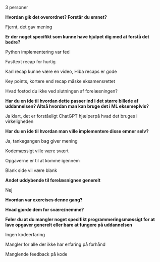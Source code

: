 3 personer

**Hvordan gik det overordnet? Forstår du emnet?**

Fjernt, det gav mening

**Er der noget specifikt som kunne have hjulpet dig med at forstå det bedre?**

Python implementering var fed

Fasttext recap for hurtig

Karl recap kunne være en video, Hiba recaps er gode

Key points, kortere end recap måske eksamensrettet

Hvad fostod du ikke ved slutningen af forelæsningen?

**Har du en ide til hvordan dette passer ind i det større billede af uddannelsen? Altså hvordan man kan bruge det i ML eksemeplvis?**

Ja klart, det er forståeligt
ChatGPT hjælperpå hvad det bruges i virkeligheden

**Har du en ide til hvordan man ville implementere disse emner selv?**

Ja, tankegangen bag giver mening

Kodemæssigt ville være svært

Opgaverne er til at komme igennem

Blank side vil være blank

**Andet uddybende til forelæsnignen generelt**

Nej

**Hvordan var exercises denne gang?**


**Hvad gjorde dem for svære/nemme?**

**Føler du at du mangler noget specifikt programmeringsmæssigt for at lave opgaver generelt eller bare at fungere på uddannelsen**

Ingen kodeerfaring 

Mangler for alle der ikke har erfaring på forhånd

Manglende feedback på kode

